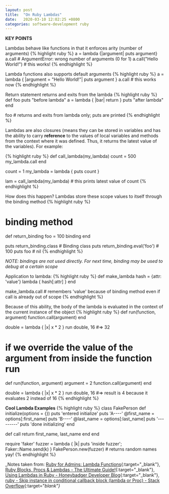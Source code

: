 ```yaml
---
layout: post
title:  "On Ruby Lambdas"
date:   2020-03-10 12:02:25 +0800
categories: software-development ruby
---
```


**KEY POINTS**

Lambdas behave like functions in that it enforces arity (number of arguments)
{% highlight ruby %}
a = lambda {|argument| puts argument}
a.call # ArgumentError: wrong number of arguments (0 for 1)
a.call("Hello World!") # this works!
{% endhighlight %}


Lambda functions also supports default arguments
{% highlight ruby %}
a = lambda { |argument = "Hello World!"| puts argument }
a.call # this works now
{% endhighlight %}

Return statement returns and exits from the lambda
{% highlight ruby %}
def foo
  puts "before lambda"
  a = lambda { |bar| return }
  puts "after lambda"
end

foo # returns and exits from lambda only; puts are printed
{% endhighlight %}


Lambdas are also closures (means they can be stored in variables and has the ability to carry **reference** to the values of local variables and methods from the context where it was defined. Thus, it returns the latest value of the variables). For example:

{% highlight ruby %}
def call_lambda(my_lambda)
  count = 500
  my_lambda.call
end

count = 1
my_lambda = lambda { puts count }

lam = call_lambda(my_lambda) # this prints latest value of count
{% endhighlight %}


How does this happen? Lambdas store these scope values to itself through the binding method
{% highlight ruby %}
# binding method
def return_binding
  foo = 100
  binding
end

puts return_binding.class # Binding class
puts return_binding.eval('foo') # 100
puts foo # nil
{% endhighlight %}

_NOTE: bindings are not used directly. For next time, binding may be used to debug at a certain scope_

Application to lambda:
{% highlight ruby %}
def make_lambda
  hash = {attr: 'value'}
  lambda { hash[:attr] }
end

make_lambda.call # remembers 'value' because of binding method even if call is already out of scope 
{% endhighlight %}

Because of this ability, the body of the lambda is evaluated in the context of the current instance of the object
{% highlight ruby %}
def run(function, argument)
  function.call(argument)
end
 
double = lambda { |x| x * 2 }
run double, 16
#=> 32

# if we override the value of the argument from inside the function run
def run(function, argument)
  argument = 2
  function.call(argument)
end
 
double = lambda { |x| x * 2 }
run double, 16
#=> result is 4 because it evaluates 2 instead of 16 
{% endhighlight %}

**Cool Lambda Examples**
{% highlight ruby %}
class FakePerson
  def initialize(options = {})
    puts 'entered initialize'
    puts 'A----'
    @first_name = options[:first_name]
    puts 'B----'
    @last_name = options[:last_name]
    puts '---------'
    puts 'done initializing'
  end

  def call
    return first_name, last_name
  end
end

require 'faker'
fuzzer = lambda { |k| puts 'inside fuzzer'; Faker::Name.send(k) }
FakePerson.new(fuzzer) # returns random names yay!
{% endhighlight %}


_Notes taken from: [Ruby for Admins: Lambda Functions](http://rubyforadmins.com/lambda-functions){:target="_blank"}, [Ruby Blocks, Procs & Lambdas - The Ultimate Guide!](https://www.rubyguides.com/2016/02/ruby-procs-and-lambdas/){:target="_blank"}, [Using Lambdas in Ruby - Honeybadger Developer Blog](https://www.honeybadger.io/blog/using-lambdas-in-ruby/){:target="_blank"}, [ruby - Skip instance in conditional callback block (lambda or Proc) - Stack Overflow](https://stackoverflow.com/questions/28829717/skip-instance-in-conditional-callback-block-lambda-or-proc){:target="_blank"}_

